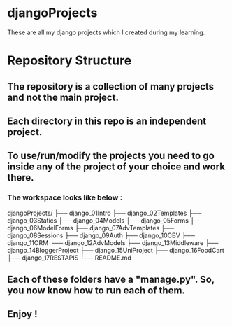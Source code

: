 # djangoProjects
These are all my django projects which I created during my learning.

# Repository Structure

## The repository is a collection of many projects and not the main project.
## Each directory in this repo is an independent project.
## To use/run/modify the projects you need to go inside any of the project of your choice and work there.

### The workspace looks like below :

djangoProjects/
├── django_01Intro
├── django_02Templates
├── django_03Statics
├── django_04Models
├── django_05Forms
├── django_06ModelForms
├── django_07AdvTemplates
├── django_08Sessions
├── django_09Auth
├── django_10CBV
├── django_11ORM
├── django_12AdvModels
├── django_13Middleware
├── django_14BloggerProject
├── django_15UniProject
├── django_16FoodCart
├── django_17RESTAPIS
└── README.md

## Each of these folders have a "manage.py". So, you now know how to run each of them. 
## Enjoy !
